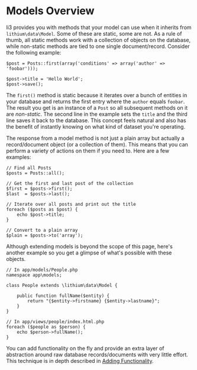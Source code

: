 # Models Overview
li3 provides you with methods that your model can use when it inherits from `lithium\data\Model`. Some of these are static, some are not. As a rule of thumb, all static methods work with a collection of objects on the database, while non-static methods are tied to one single document/record. Consider the following example:

```
$post = Posts::first(array('conditions' => array('author' => 'foobar')));

$post->title = 'Hello World';
$post->save();
```

The `first()` method is static because it iterates over a bunch of entities in your database and returns the first entry where the `author` equals `foobar`. The result you get is an instance of a `Post` so all subsequent methods on it are _non-static_. The second line in the example sets the `title` and the third line saves it back to the database. This concept feels natural and also has the benefit of instantly knowing on what kind of dataset you're operating.

The response from a model method is not just a plain array but actually a record/document object (or a collection of them). This means that you can perform a variety of actions on them if you need to. Here are a few examples:

```
// Find all Posts
$posts = Posts::all();

// Get the first and last post of the collection
$first = $posts->first();
$last  = $posts->last();

// Iterate over all posts and print out the title
foreach ($posts as $post) {
	echo $post->title;
}

// Convert to a plain array
$plain = $posts->to('array');
```

Although extending models is beyond the scope of this page, here's another example so you get a glimpse of what's possible with these objects.

```
// In app/models/People.php
namespace app\models;

class People extends \lithium\data\Model {
	
	public function fullName($entity) {
		return "{$entity->firstname} {$entity->lastname}";
	}
}

// In app/views/people/index.html.php
foreach ($people as $person) {
	echo $person->fullName();
}
```

You can add functionality on the fly and provide an extra layer of abstraction around raw database records/documents with very little effort. 
This technique is in depth described in [Adding Functionality](./adding-functions-to-models.md).






